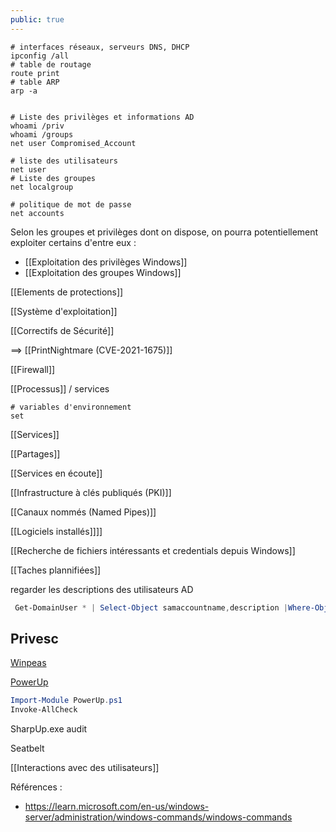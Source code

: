 ```yaml
---
public: true
---
```


```shell
# interfaces réseaux, serveurs DNS, DHCP
ipconfig /all
# table de routage
route print
# table ARP
arp -a


# Liste des privilèges et informations AD
whoami /priv
whoami /groups
net user Compromised_Account

# liste des utilisateurs
net user
# Liste des groupes
net localgroup

# politique de mot de passe
net accounts
```

Selon les groupes et privilèges dont on dispose, on pourra potentiellement exploiter certains d'entre eux :

- [[Exploitation des privilèges Windows]]
- [[Exploitation des groupes Windows]]

[[Elements de protections]]

[[Système d'exploitation]]

[[Correctifs de Sécurité]]

==> [[PrintNightmare (CVE-2021-1675)]]

[[Firewall]]

[[Processus]] / services

```shell
# variables d'environnement
set
```

[[Services]]

[[Partages]]

[[Services en écoute]]

[[Infrastructure à clés publiqués (PKI)]]

[[Canaux nommés (Named Pipes)]]

[[Logiciels installés]]]]

[[Recherche de fichiers intéressants et credentials depuis Windows]]

[[Taches plannifiées]]

regarder les descriptions des utilisateurs AD

```powershell
 Get-DomainUser * | Select-Object samaccountname,description |Where-Object {$_.Description -ne $null}
```

## Privesc

[Winpeas](https://github.com/carlospolop/PEASS-ng/tree/master/winPEAS) 

[PowerUp](https://github.com/PowerShellEmpire/PowerTools/blob/master/PowerUp/PowerUp.ps1)

```powershell
Import-Module PowerUp.ps1
Invoke-AllCheck

```

SharpUp.exe audit

Seatbelt

[[Interactions avec des utilisateurs]]

Références :

- <https://learn.microsoft.com/en-us/windows-server/administration/windows-commands/windows-commands>
